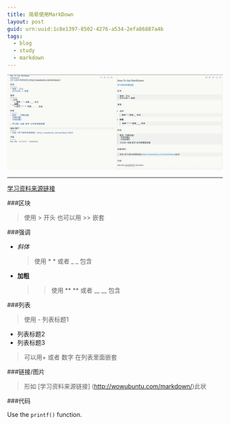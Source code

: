 ```yaml
---
title: 简易使用MarkDown
layout: post
guid: urn:uuid:1c8e1397-8502-4276-a534-2efa86887a4b
tags:
  - blog
  - study
  - markdown
---
```




![](/media/files/2014/10/25/how_to_use_markdown.png)

---


[学习资料来源链接](http://wowubuntu.com/markdown/)

###区块

> 使用 > 开头
  也可以用 >> 嵌套

###强调

- _斜体_
    > 使用 * * 或者 _ _ 包含
- __加粗__
    >>使用 ** ** 或者 __ __ 包含

###列表

> 使用 -  列表标题1 
- 列表标题2
- 列表标题3

> 可以用+ 或者 数字 在列表里面嵌套

###链接/图片

> 形如 [学习资料来源链接] (http://wowubuntu.com/markdown/)此状

###代码

Use the `printf()` function.

